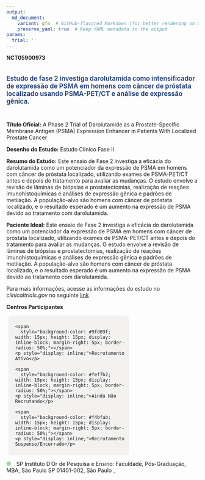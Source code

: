 ```yaml
---
output: 
  md_document:
    variant: gfm  # GitHub-flavored Markdown (for better rendering on GitHub)
    preserve_yaml: true  # Keep YAML metadata in the output
params:
  trial: ''
---
```


**NCT05900973**

<div style="padding: 5px 5px 5px 0px; font-size: 1.20em; font-weight: bold; color: #2E4A7F; text-align: left; margin-bottom: 20px">

Estudo de fase 2 investiga darolutamida como intensificador de expressão
de PSMA em homens com câncer de próstata localizado usando PSMA-PET/CT e
análise de expressão gênica.

</div>

**Título Oficial:** A Phase 2 Trial of Darolutamide as a
Prostate-Specific Membrane Antigen (PSMA) Expression Enhancer in
Patients With Localized Prostate Cancer

**Desenho do Estudo:** Estudo Clinico Fase II

**Resumo do Estudo:** Este ensaio de Fase 2 investiga a eficácia do
darolutamida como um potenciador da expressão de PSMA em homens com
câncer de próstata localizado, utilizando exames de PSMA-PET/CT antes e
depois do tratamento para avaliar as mudanças. O estudo envolve a
revisão de lâminas de biópsias e prostatectomias, realização de reações
imunohistoquímicas e análises de expressão gênica e padrões de
metilação. A população-alvo são homens com câncer de próstata
localizado, e o resultado esperado é um aumento na expressão de PSMA
devido ao tratamento com darolutamida.

**Paciente Ideal:** Este ensaio de Fase 2 investiga a eficácia do
darolutamida como um potenciador da expressão de PSMA em homens com
câncer de próstata localizado, utilizando exames de PSMA-PET/CT antes e
depois do tratamento para avaliar as mudanças. O estudo envolve a
revisão de lâminas de biópsias e prostatectomias, realização de reações
imunohistoquímicas e análises de expressão gênica e padrões de
metilação. A população-alvo são homens com câncer de próstata
localizado, e o resultado esperado é um aumento na expressão de PSMA
devido ao tratamento com darolutamida.

Para mais informações, acesse as informações do estudo no
*clinicaltrials.gov* no seguinte
[link](https://clinicaltrials.gov/ct2/show/NCT05900973)

**Centros Participantes**

<div style="margin-bottom: 8px; margin-left: 5px; padding: 8px; max-width: 300px; background-color: #f3f2f1; border-radius: 8px;">

<div style="margin-left: 10px;">

    <span 
      style="background-color: #9fd89f; width: 15px; height: 15px; display: inline-block; margin-right: 5px; border-radius: 50%;"></span>
    <p style="display: inline;">Recrutamento Ativo</p>

</div>

<div style="margin-left: 10px;">

    <span 
      style="background-color: #fef7b2; width: 15px; height: 15px; display: inline-block; margin-right: 5px; border-radius: 50%;"></span>
    <p style="display: inline;">Ainda Não Recrutando</p>

</div>

<div style="margin-left: 10px;">

    <span 
      style="background-color: #f4bfab; width: 15px; height: 15px; display: inline-block; margin-right: 5px; border-radius: 50%;"></span>
    <p style="display: inline;">Recrutamento Suspenso/Encerrado</p>

</div>

</div>

<span style="display: inline-block; width: 12px; height: 12px; border-radius: 50%; margin-right: 10px; padding-bottom: 0px; background-color: #9fd89f;"></span>
SP Instituto D’Or de Pesquisa e Ensino: Faculdade, Pós-Graduação, MBA,
São Paulo SP 01401-002, São Paulo
<span style="color: #2E4A7F; text-decoration: none; font-weight: 500; font-size: 0.8">[REPORTAR
ERRO](https://flazar.shinyapps.io/formsapp?study_nct_id=NCT05900973&location_id=INSTITUTODORDEPESQUISAEENSINOSAOPAULOBRAZIL&location_full_name=Instituto%20D%27Or%20de%20Pesquisa%20e%20Ensino%3A%20Faculdade%2C%20P%C3%B3s-Gradua%C3%A7%C3%A3o%2C%20MBA%2C%20S%C3%A3o%20Paulo%20SP%2C%2001401-002%2C%20S%C3%A3o%20Paulo&form_type=Reportar%20Erro)</span>
